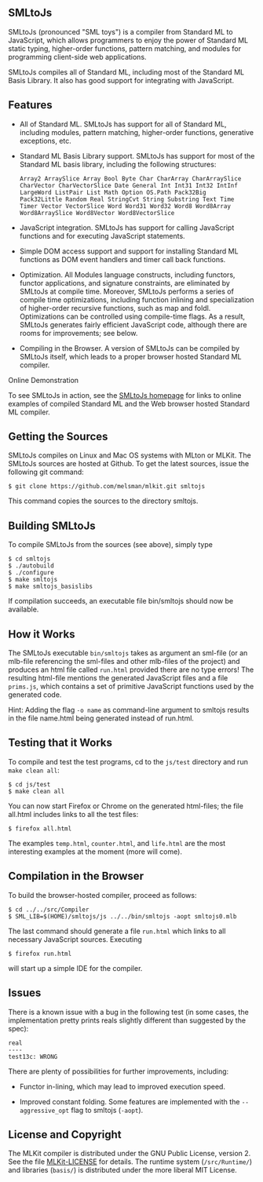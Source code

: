 ## SMLtoJs

SMLtoJs (pronounced "SML toys") is a compiler from Standard ML to
JavaScript, which allows programmers to enjoy the power of Standard ML
static typing, higher-order functions, pattern matching, and modules
for programming client-side web applications.

SMLtoJs compiles all of Standard ML, including most of the Standard ML
Basis Library. It also has good support for integrating with
JavaScript.

## Features

* All of Standard ML. SMLtoJs has support for all of Standard ML,
  including modules, pattern matching, higher-order functions,
  generative exceptions, etc.

* Standard ML Basis Library support. SMLtoJs has support for most of
  the Standard ML basis library, including the following structures:

      Array2 ArraySlice Array Bool Byte Char CharArray CharArraySlice
      CharVector CharVectorSlice Date General Int Int31 Int32 IntInf
      LargeWord ListPair List Math Option OS.Path Pack32Big
      Pack32Little Random Real StringCvt String Substring Text Time
      Timer Vector VectorSlice Word Word31 Word32 Word8 Word8Array
      Word8ArraySlice Word8Vector Word8VectorSlice

* JavaScript integration. SMLtoJs has support for calling JavaScript
  functions and for executing JavaScript statements.

* Simple DOM access support and support for installing Standard ML
  functions as DOM event handlers and timer call back functions.

* Optimization. All Modules language constructs, including functors,
  functor applications, and signature constraints, are eliminated by
  SMLtoJs at compile time. Moreover, SMLtoJs performs a series of
  compile time optimizations, including function inlining and
  specialization of higher-order recursive functions, such as map
  and foldl. Optimizations can be controlled using compile-time
  flags. As a result, SMLtoJs generates fairly efficient JavaScript
  code, although there are rooms for improvements; see below.

* Compiling in the Browser. A version of SMLtoJs can be compiled by
  SMLtoJs itself, which leads to a proper browser hosted Standard ML
  compiler.

Online Demonstration

To see SMLtoJs in action, see the [SMLtoJs homepage](http://www.smlserver.org/smltojs) for links to online
examples of compiled Standard ML and the Web browser hosted Standard
ML compiler.


## Getting the Sources

SMLtoJs compiles on Linux and Mac OS systems with MLton or
MLKit. The SMLtoJs sources are hosted at Github. To get the latest
sources, issue the following git command:

    $ git clone https://github.com/melsman/mlkit.git smltojs

This command copies the sources to the directory smltojs.

## Building SMLtoJs

To compile SMLtoJs from the sources (see above), simply type

    $ cd smltojs
    $ ./autobuild
    $ ./configure
    $ make smltojs
    $ make smltojs_basislibs

If compilation succeeds, an executable file bin/smltojs should now be
available.

## How it Works

The SMLtoJs executable `bin/smltojs` takes as argument an sml-file
(or an mlb-file referencing the sml-files and other mlb-files of the
project) and produces an html file called `run.html` provided there are
no type errors! The resulting html-file mentions the generated
JavaScript files and a file `prims.js`, which contains a set of
primitive JavaScript functions used by the generated code.

Hint: Adding the flag `-o name` as command-line argument to smltojs
results in the file name.html being generated instead of run.html.

## Testing that it Works

To compile and test the test programs, cd to the `js/test` directory
and run `make clean all`:

    $ cd js/test
    $ make clean all

You can now start Firefox or Chrome on the generated html-files; the file
all.html includes links to all the test files:

    $ firefox all.html

The examples `temp.html`, `counter.html`, and `life.html` are the most
interesting examples at the moment (more will come).

## Compilation in the Browser

To build the browser-hosted compiler, proceed as follows:

    $ cd ../../src/Compiler
    $ SML_LIB=$(HOME)/smltojs/js ../../bin/smltojs -aopt smltojs0.mlb

The last command should generate a file `run.html` which links to all
necessary JavaScript sources. Executing

    $ firefox run.html

will start up a simple IDE for the compiler.

## Issues

There is a known issue with a bug in the following test (in some cases,
the implementation pretty prints reals slightly different than
suggested by the spec):

    real
    ----
    test13c: WRONG

There are plenty of possibilities for further improvements, including:

* Functor in-lining, which may lead to improved execution speed.

* Improved constant folding. Some features are implemented with the
  `--aggressive_opt` flag to smltojs (`-aopt`).

## License and Copyright

The MLKit compiler is distributed under the GNU Public License,
version 2. See the file [MLKit-LICENSE](/doc/license/MLKit-LICENSE)
for details. The runtime system (`/src/Runtime/`) and libraries
(`basis/`) is distributed under the more liberal MIT License.
